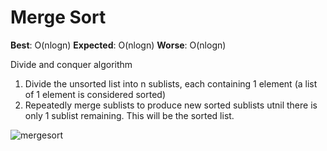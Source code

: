 # Merge Sort

**Best**: O(nlogn) **Expected**: O(nlogn) **Worse**: O(nlogn)

Divide and conquer algorithm

1. Divide the unsorted list into n sublists, each containing 1 element (a list of 1 element is considered sorted)
2. Repeatedly merge sublists to produce new sorted sublists utnil there is only 1 sublist remaining. This will be the sorted list.

![mergesort](http://i.imgur.com/Rq4WOY2.png)
